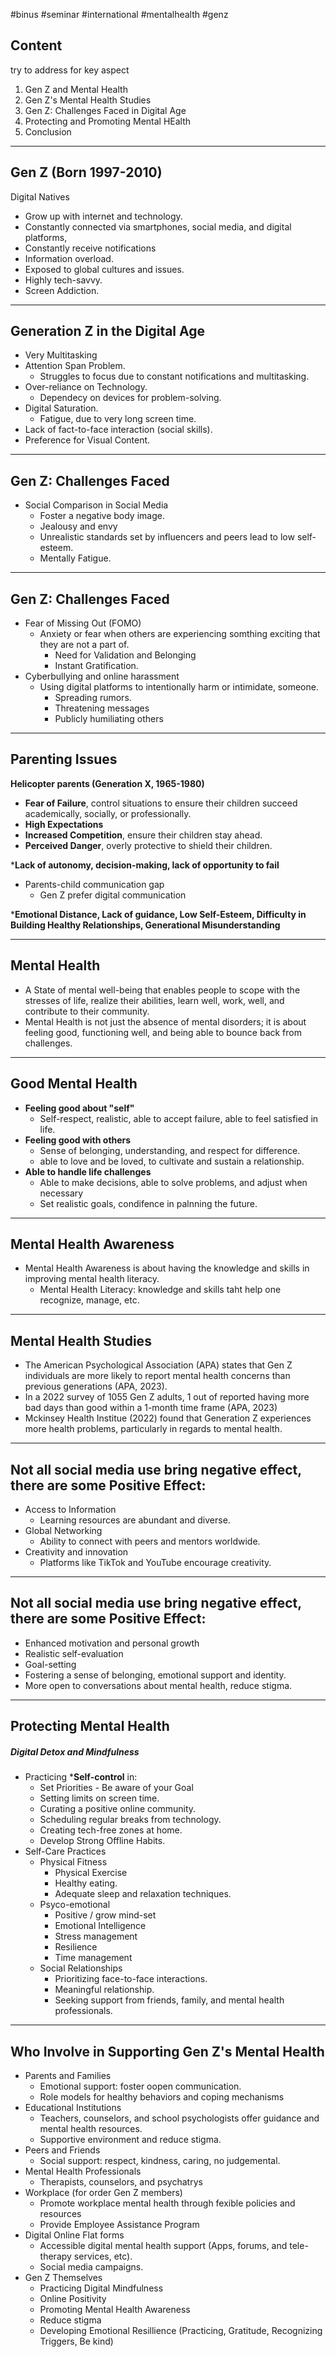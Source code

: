 #binus #seminar #international #mentalhealth #genz


## Content

try to address for key aspect
1. Gen Z and Mental Health
2. Gen Z's Mental Health Studies
3. Gen Z: Challenges Faced in Digital Age
4. Protecting and Promoting Mental HEalth
5. Conclusion


___


## Gen Z (Born 1997-2010)

Digital Natives
- Grow up with internet and technology.
- Constantly connected via smartphones, social media, and digital platforms,
- Constantly receive notifications
- Information overload.
- Exposed to global cultures and issues.
- Highly tech-savvy.
- Screen Addiction.


___


## Generation Z in the Digital Age

- Very Multitasking
- Attention Span Problem.
	- Struggles to focus due to constant notifications and multitasking.
- Over-reliance on Technology.
	- Dependecy on devices for problem-solving.
- Digital Saturation.
	- Fatigue, due to very long screen time.
- Lack of fact-to-face interaction (social skills).
- Preference for Visual Content.


___


## Gen Z: Challenges Faced

- Social Comparison in Social Media
	- Foster a negative body image.
	- Jealousy and envy
	- Unrealistic standards set by influencers and peers lead to low self-esteem.
	- Mentally Fatigue.


___


## Gen Z: Challenges Faced

- Fear of Missing Out (FOMO)
	- Anxiety or fear when others are experiencing somthing exciting that they are not a part of.
		- Need for Validation and Belonging
		- Instant Gratification.
- Cyberbullying and online harassment
	- Using digital platforms to intentionally harm or intimidate, someone.
		- Spreading rumors.
		- Threatening messages
		- Publicly humiliating others


___


## Parenting Issues

**Helicopter parents (Generation X, 1965-1980)**
- **Fear of Failure**, control situations to ensure their children succeed academically, socially, or professionally.
- **High Expectations**
- **Increased Competition**, ensure their children stay ahead.
- **Perceived Danger**, overly protective to shield their children.

***Lack of autonomy, decision-making, lack of opportunity to fail**

- Parents-child communication gap
	- Gen Z prefer digital communication

***Emotional Distance, Lack of guidance, Low Self-Esteem, Difficulty in Building Healthy Relationships, Generational Misunderstanding**


___


## Mental Health

- A State of mental well-being that enables people to scope with the stresses of life, realize their abilities, learn well, work, well, and contribute to their community.
- Mental Health is not just the absence of mental disorders; it is about feeling good, functioning well, and being able to bounce back from challenges.


___


## Good Mental Health

- **Feeling good about "self"**
	- Self-respect, realistic, able to accept failure, able to feel satisfied in life.
- **Feeling good with others**
	- Sense of belonging, understanding, and respect for difference.
	- able to love and be loved, to cultivate and sustain a relationship.
- **Able to handle life challenges**
	- Able to make decisions, able to solve problems, and adjust when necessary
	- Set realistic goals, condifence in palnning the future.


___


## Mental Health Awareness

- Mental Health Awareness is about having the knowledge and skills in improving mental health literacy.
	- Mental Health Literacy: knowledge and skills taht help one recognize, manage, etc.


___


## Mental Health Studies

- The American Psychological Association (APA) states that Gen Z individuals are more likely to report mental health concerns than previous generations (APA, 2023).
- In a 2022 survey of 1055 Gen Z adults, 1 out of reported having more bad days than good within a 1-month time frame (APA, 2023)
- Mckinsey Health Institue (2022) found that Generation Z experiences more health problems, particularly in regards to mental health.



___


## Not all social media use bring negative effect, there are some Positive Effect:

- Access to Information
	- Learning resources are abundant and diverse.
- Global Networking
	- Ability to connect with peers and mentors worldwide.
- Creativity and innovation
	- Platforms like TikTok and YouTube encourage creativity.


___


## Not all social media use bring negative effect, there are some Positive Effect:

- Enhanced motivation and personal growth
- Realistic self-evaluation
- Goal-setting
- Fostering a sense of belonging, emotional support and identity.
- More open to conversations about mental health, reduce stigma.


___


## Protecting Mental Health

##### Digital Detox and Mindfulness

- Practicing ***Self-control** in:
	- Set Priorities - Be aware of your Goal
	- Setting limits on screen time.
	- Curating a positive online community.
	- Scheduling regular breaks from technology.
	- Creating tech-free zones at home.
	- Develop Strong Offline Habits.
- Self-Care Practices
	- Physical Fitness
		- Physical Exercise
		- Healthy eating.
		- Adequate sleep and relaxation techniques.
	- Psyco-emotional
		- Positive / grow mind-set
		- Emotional Intelligence
		- Stress management
		- Resilience
		- Time management
	- Social Relationships
		- Prioritizing face-to-face interactions.
		- Meaningful relationship.
		- Seeking support from friends, family, and mental health professionals.


___


## Who Involve in Supporting Gen Z's Mental Health

- Parents and Families
	- Emotional support: foster oopen communication.
	- Role models for healthy behaviors and coping mechanisms
- Educational Institutions
	- Teachers, counselors, and school psychologists offer guidance and mental health resources.
	- Supportive environment and reduce stigma.
- Peers and Friends
	- Social support: respect, kindness, caring, no judgemental.
- Mental Health Professionals
	- Therapists, counselors, and psychatrys
- Workplace (for order Gen Z members)
	- Promote workplace mental health through fexible policies and resources
	- Provide Employee Assistance Program
- Digital Online Flat forms
	- Accessible digital mental health support (Apps, forums, and tele-therapy services, etc).
	- Social media campaigns.
- Gen Z Themselves
	- Practicing Digital Mindfulness
	- Online Positivity
	- Promoting Mental Health Awareness
	- Reduce stigma
	- Developing Emotional Resillience (Practicing, Gratitude, Recognizing Triggers, Be kind)
